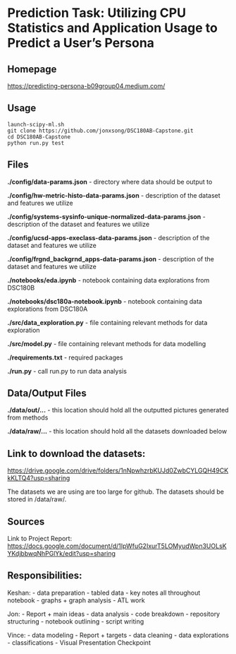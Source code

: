 # Prediction Task: Utilizing CPU Statistics and Application Usage to Predict a User’s Persona



## Homepage
https://predicting-persona-b09group04.medium.com/



## Usage
```
launch-scipy-ml.sh
git clone https://github.com/jonxsong/DSC180AB-Capstone.git
cd DSC180AB-Capstone
python run.py test
```



## Files

**./config/data-params.json** - directory where data should be output to

**./config/hw-metric-histo-data-params.json** - description of the dataset and features we utilize

**./config/systems-sysinfo-unique-normalized-data-params.json** - description of the dataset and features we utilize

**./config/ucsd-apps-execlass-data-params.json** - description of the dataset and features we utilize

**./config/frgnd_backgrnd_apps-data-params.json** - description of the dataset and features we utilize

**./notebooks/eda.ipynb** - notebook containing data explorations from DSC180B

**./notebooks/dsc180a-notebook.ipynb** - notebook containing data explorations from DSC180A

**./src/data_exploration.py** - file containing relevant methods for data exploration

**./src/model.py** - file containing relevant methods for data modelling

**./requirements.txt** - required packages

**./run.py** - call run.py to run data analysis



## Data/Output Files

**./data/out/...** - this location should hold all the outputted pictures generated from methods

**./data/raw/...** - this location should hold all the datasets downloaded below



## Link to download the datasets:
https://drive.google.com/drive/folders/1nNpwhzrbKUJd0ZwbCYLGQH49CKkKLTQ4?usp=sharing

The datasets we are using are too large for github. The datasets should be stored in /data/raw/.



## Sources
Link to Project Report: https://docs.google.com/document/d/1IpWfuG2IxurT5LOMyudWpn3UOLsKYKdjbbwqNhPGlYk/edit?usp=sharing



## Responsibilities:
Keshan:
    - data preparation
    - tabled data
    - key notes all throughout notebook
    - graphs + graph analysis
    - ATL work

Jon:
    - Report + main ideas
    - data analysis - code breakdown
    - repository structuring
    - notebook outlining
    - script writing

Vince:
    - data modeling
    - Report + targets
    - data cleaning
    - data explorations
    - classifications
    - Visual Presentation Checkpoint
